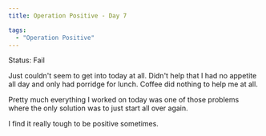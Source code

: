 ```yaml
---
title: Operation Positive - Day 7

tags:
  - "Operation Positive"
---
```

Status: Fail

Just couldn't seem to get into today at all. Didn't help that I had no appetite all day and only had porridge for lunch. Coffee did nothing to help me at all.

Pretty much everything I worked on today was one of those problems where the only solution was to just start all over again.

I find it really tough to be positive sometimes.
